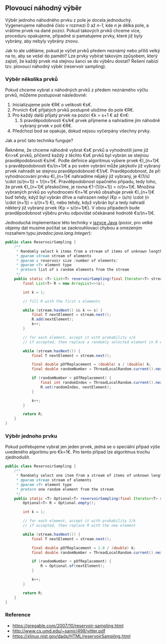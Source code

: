 ## Plovoucí náhodný výběr

Výběr jednoho náhodného prvku z pole je docela jednoduchý. 
Vygenerujeme náhodné číslo v rozmezí 0 až *n-1*, kde *n* je délka pole, a vrátíme prvek na dané pozici.
Pokud takových prvků chceme více, proceduru opakujeme, případně si pamatujeme prvky, které již byly vybrány, aby nebyly vybrány znovu.

Jak to ale uděláme, pokud je výčet prvků předem neznámý nebo příliš velký na to, aby se vešel do paměti?
Lze prvky vybírat takovým způsobem, který zajistí, že každý prvek má stejnou šanci se do výběru dostat?
Řešení nabízí tzv. plovoucí náhodný výběr (reservoir sampling).

### Výběr několika prvků

Pokud chceme vybrat *s* náhodných prvků z předem neznámého výčtu prvků, můžeme postupovat následovně:

1. Inicializujeme pole €R€ o velikosti €s€.
1. Prvních €s€ přijatých prvků postupně uložíme do pole €R€.
1. Pro každý další přijatý prvek na pozici €k = s+1 € až €n€:
    1. S pravděpodobností €s/k€ prvek přijmeme a nahradíme jím náhodně vybraný prvek v poli €R€.
1. Předchozí bod se opakuje, dokud nejsou vyčerpány všechny prvky.

Jak a proč tato technika funguje? 

Řekněme, že chceme náhodně vybrat €s€ prvků a vyhodnotili jsme již €n>s€ prvků, přičemž každý z těchto €s€ prvků byl vybrán se stejnou pravděpodobností €s/n€.
Podle definice algoritmus vybere prvek €I_{n+1}€ s pravděpodobností €s/(n+1)€ a po svém vybrání může jakýkoliv již vybraný prvek nahradit se stejnou pravděpodobností €1/s€.
Pravděpodobnost, že při vyhodnocování prvku €I_{n+1}€ nahradíme nějaký již vybraný, je €(1/s) \cdot (s/(n+1)) = 1/(n+1)€.
Pravděpodobnost opačného případu, tedy toho, že prvek €I_{n+1}€ přeskočíme, je rovna €1-(1/(n+1)) = n/(n+1)€.
Množina vybraných prvků po vyhodnocení €n+1€ prvků obsahuje prvek €I_{n+1}€ buď tehdy, když byl vybrán dříve a nahrazen nebyl (€p = (s/n) \cdot (n \cdot (n+1)) = s/(n+1) €), nebo tehdy, když vybrán byl a tedy nahradí některý již vybraný prvek (€p = s/(n+1)€).
V obou případech bude pravděpodobnost výběru prvku odpovídat očekávané hodnotě €s/(n+1)€.

Jednoduchá implementace této techniky v [jazyce Java](wiki/java) (pozor, pro velké objemy dat musíme počítat se zaokrouhlovací chybou a omezeným rozsahem typu *javadoc:java.lang.Integer*):

```java
public class ReservoirSampling {
    /**
     * Randomly select k items from a stream of items of unknown length.
     * @param stream stream of elements
     * @param s reservoir size (number of elements)
     * @param <T> element type
     * @return list of s random elements from the stream
     */
    public static <T> List<T> reservoirSampling(final Iterator<T> stream, final int s) {
        final List<T> R = new ArrayList<>(s);

        int k = 1;

        // fill R with the first s elements

        while (stream.hasNext() && k <= s) {
            final T nextElement = stream.next();
            R.add(nextElement);
            k++;
        }

        // for each element, accept it with probability s/k
        // if accepted, then replace a randomly selected element in R with the new element

        while (stream.hasNext()) {
            final T nextElement = stream.next();

            final double pOfReplacement = (double) s / (double) k;
            final double randomNumber = ThreadLocalRandom.current().nextDouble();

            if (randomNumber < pOfReplacement) {
                final int randomIndex = ThreadLocalRandom.current().nextInt(s);
                R.set(randomIndex, nextElement);
            }

            k++;
        }

        return R;
    }
}
```

### Výběr jednoho prvku

Pokud potřebujeme vybrat jen jeden prvek, jedná se o speciální případ výše uvedeného algoritmu pro €k=1€.
Pro tento případ lze algoritmus trochu zjednodušit.

```java
public class ReservoirSampling {
    /**
     * Randomly select one item from a stream of items of unknown length.
     * @param stream stream of elements
     * @param <T> element type
     * @return one random element from the stream
     */
    public static <T> Optional<T> reservoirSampling(final Iterator<T> stream) {
        Optional<T> R = Optional.empty();

        int k = 1;

        // for each element, accept it with probability 1/k
        // if accepted, then replace R with the new element

        while (stream.hasNext()) {
            final T nextElement = stream.next();

            final double pOfReplacement = 1.0 / (double) k;
            final double randomNumber = ThreadLocalRandom.current().nextDouble();

            if (randomNumber < pOfReplacement) {
                R = Optional.of(nextElement);
            }

            k++;
        }

        return R;
    }
}
```

### Reference

- https://gregable.com/2007/10/reservoir-sampling.html
- http://www.cs.umd.edu/~samir/498/vitter.pdf
- https://xlinux.nist.gov/dads/HTML/reservoirSampling.html